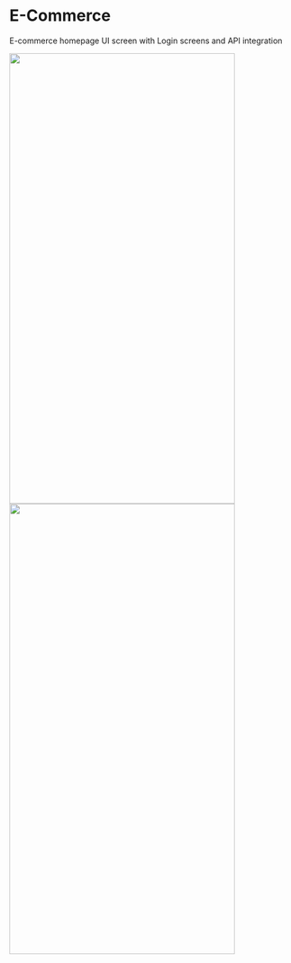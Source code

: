 # E-Commerce 

E-commerce homepage UI screen with Login screens and API integration

<img src="https://user-images.githubusercontent.com/22476073/149289625-31fda511-5a80-4b48-9bf6-e97f86154f82.png" width="400" height="800">
<img src="https://user-images.githubusercontent.com/22476073/149289635-c3af1737-f684-4927-8183-331ada76f255.png" width="400" height="800">
